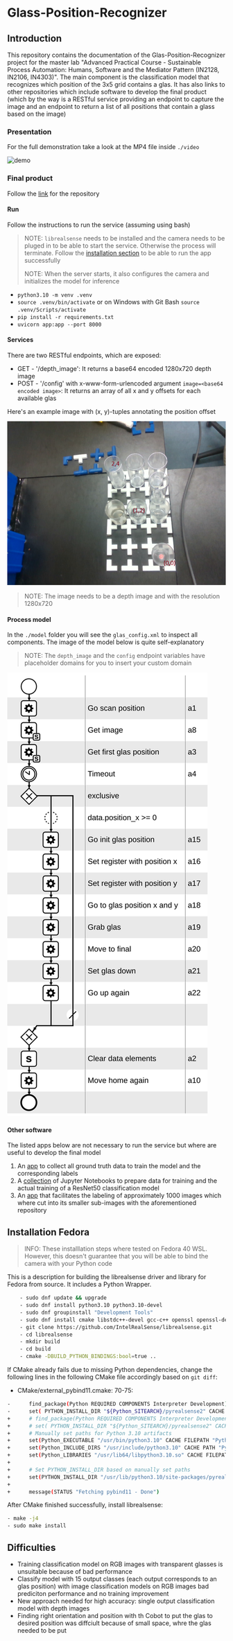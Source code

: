 # Glass-Position-Recognizer

## Introduction

This repository contains the documentation of the Glas-Position-Recognizer project for the master lab "Advanced Practical Course - Sustainable Process Automation: Humans, Software and the Mediator Pattern (IN2128, IN2106, IN4303)". The main component is the classification model that recognizes which position of the 3x5 grid contains a glas. It has also links to other repositories which include software to develop the final product (which by the way is a RESTful service providing an endpoint to capture the image and an endpoint to return a list of all positions that contain a glass based on the image)

### Presentation

For the full demonstration take a look at the MP4 file inside `./video`

![demo](./demo/demo.gif)

### Final product

Follow the [link](https://github.com/abrd97/recognizer) for the repository

#### Run

Follow the instructions to run the service (assuming using bash)
> NOTE: `librealsense` needs to be installed and the camera needs to be pluged in to be able to start the service. Otherwise the process will terminate. Follow the [installation section](##installation-fedora) to be able to run the app successfully
> 
> NOTE: When the server starts, it also configures the camera and initializes the model for inference

- `python3.10 -m venv .venv`
- `source .venv/bin/activate` or on Windows with Git Bash `source .venv/Scripts/activate`
- `pip install -r requirements.txt`
- `uvicorn app:app --port 8000`

#### Services

There are two RESTful endpoints, which are exposed:

- GET - '/depth_image': It returns a base64 encoded 1280x720 depth image
- POST - '/config' with x-www-form-urlencoded argument `image=<base64 encoded image>`: It returns an array of all x and y offsets for each available glas

Here's an example image with (x, y)-tuples annotating the position offset
 
![demo-image](./demo/demo.png)

> NOTE: The image needs to be a depth image and with the resolution 1280x720

#### Process model

In the `./model` folder you will see the `glas_config.xml` to inspect all components. The image of the model below is quite self-explanatory
> NOTE: The `depth_image` and the `config` endpoint variables have placeholder domains for you to insert your custom domain

![process-model](./model/glas_config.svg)

#### Other software

The listed apps below are not necessary to run the service but where are useful to develop the final model

1. An [app](https://github.com/abrd97/cobot_camera) to collect all ground truth data to train the model and the corresponding labels
2. A [collection](https://github.com/abrd97/cobot_model) of Jupyter Notebooks to prepare data for training and the actual training of a ResNet50 classification model
3. An [app](https://github.com/abrd97/labeling) that facilitates the labeling of approximately 1000 images which where cut into its smaller sub-images with the aforementioned repository

## Installation Fedora
> INFO: These installlation steps where tested on Fedora 40 WSL. However, this doesn't guarantee that you will be able to bind the camera with your Python code

This is a description for building the librealsense driver and library for Fedora from source. It includes a Python Wrapper.

```bash
    - sudo dnf update && upgrade
    - sudo dnf install python3.10 python3.10-devel
    - sudo dnf groupinstall "Development Tools"
    - sudo dnf install cmake libstdc++-devel gcc-c++ openssl openssl-devel libX11-devel libXcursor-devel mesa-libGL-devel mesa-libGLU-devel libXi-devel
    - git clone https://github.com/IntelRealSense/librealsense.git
    - cd librealsense
    - mkdir build
    - cd build
    - cmake -DBUILD_PYTHON_BINDINGS:bool=true ..
```

If CMake already fails due to missing Python dependencies, change the following lines in the following CMake file accordingly based on `git diff`:
- CMake/external_pybind11.cmake: 70-75:

```bash
-      find_package(Python REQUIRED COMPONENTS Interpreter Development)
-      set( PYTHON_INSTALL_DIR "${Python_SITEARCH}/pyrealsense2" CACHE PATH "Installation directory for Python bindings")
+      # find_package(Python REQUIRED COMPONENTS Interpreter Development)
+      # set( PYTHON_INSTALL_DIR "${Python_SITEARCH}/pyrealsense2" CACHE PATH "Installation directory for Python bindings")
+      # Manually set paths for Python 3.10 artifacts
+      set(Python_EXECUTABLE "/usr/bin/python3.10" CACHE FILEPATH "Python executable")
+      set(Python_INCLUDE_DIRS "/usr/include/python3.10" CACHE PATH "Python include directories")
+      set(Python_LIBRARIES "/usr/lib64/libpython3.10.so" CACHE FILEPATH "Python libraries")
+
+      # Set PYTHON_INSTALL_DIR based on manually set paths
+      set(PYTHON_INSTALL_DIR "/usr/lib/python3.10/site-packages/pyrealsense2" CACHE PATH "Installation directory for Python bindings")
+
+      message(STATUS "Fetching pybind11 - Done")
```

After CMake finished successfully, install librealsense:

```bash
- make -j4
- sudo make install
```

## Difficulties

- Training classification model on RGB images with transparent glasses is unsuitable because of bad performance
- Classify model with 15 output classes (each output corresponds to an glas position) with image classification models on RGB images bad prediciton performance and no training improvement
- New approach needed for high accuracy: single output classification model with depth images
- Finding right orientation and position with th Cobot to put the glas to desired position was diffciult because of small space, whre the glas needed to be put
